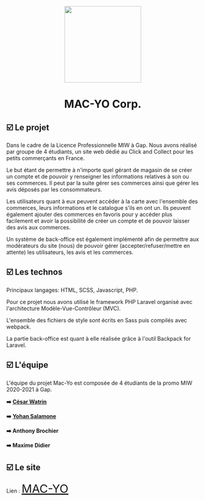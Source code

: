 <p align="center"><a href="https://macyo.yohansalamone.com/" target="_blank"><img src="https://macyo.yohansalamone.com/images/logo.svg" width="200"></a></p>
<h1 align="center">MAC-YO Corp.</h1>


## ☑️ Le projet

Dans le cadre de la Licence Professionnelle MIW à Gap. Nous avons réalisé par groupe de 4 étudiants, un site web dédié au Click and Collect pour les petits commerçants en France.

Le but étant de permettre à n'importe quel gérant de magasin de se créer un compte et de pouvoir y renseigner les informations relatives à son ou ses commerces. Il peut par la suite gérer ses commerces ainsi que gérer les avis déposés par les consommateurs.

Les utilisateurs quant à eux peuvent accéder à la carte avec l'ensemble des commerces, leurs informations et le catalogue s'ils en ont un. Ils peuvent également ajouter des commerces en favoris pour y accéder plus facilement et avoir la possibilité de créer un compte et de pouvoir laisser des avis aux commerces.

Un système de back-office est également implémenté afin de permettre aux modérateurs du site (nous) de pouvoir gérer (accepter/refuser/mettre en attente) les utilisateurs, les avis et les commerces.

## ☑️ Les technos

Principaux langages: HTML, SCSS, Javascript, PHP.

Pour ce projet nous avons utilisé le framework PHP Laravel organisé avec l'architecture Modèle-Vue-Contrôleur (MVC).

L'ensemble des fichiers de style sont écrits en Sass puis compilés avec webpack.

La partie back-office est quant à elle réalisée grâce à l'outil Backpack for Laravel.

## ☑️ L'équipe

L'équipe du projet Mac-Yo est composée de 4 étudiants de la promo MIW 2020-2021 à Gap.


<strong>
➡️ <a href="https://cesarwatrin.fr" target="_blank">César Watrin</a>

➡️ <a href="https://yohansalamone.com" target="_blank">Yohan Salamone</a>

➡️ Anthony Brochier

➡️ Maxime Didier
</strong>


## ☑️ Le site

Lien : <a style="font-size:30px;" href="https://macyo.yohansalamone.com/" target="_blank">MAC-YO</a>
